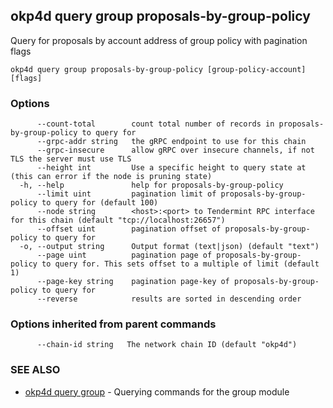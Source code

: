 ## okp4d query group proposals-by-group-policy

Query for proposals by account address of group policy with pagination flags

```
okp4d query group proposals-by-group-policy [group-policy-account] [flags]
```

### Options

```
      --count-total        count total number of records in proposals-by-group-policy to query for
      --grpc-addr string   the gRPC endpoint to use for this chain
      --grpc-insecure      allow gRPC over insecure channels, if not TLS the server must use TLS
      --height int         Use a specific height to query state at (this can error if the node is pruning state)
  -h, --help               help for proposals-by-group-policy
      --limit uint         pagination limit of proposals-by-group-policy to query for (default 100)
      --node string        <host>:<port> to Tendermint RPC interface for this chain (default "tcp://localhost:26657")
      --offset uint        pagination offset of proposals-by-group-policy to query for
  -o, --output string      Output format (text|json) (default "text")
      --page uint          pagination page of proposals-by-group-policy to query for. This sets offset to a multiple of limit (default 1)
      --page-key string    pagination page-key of proposals-by-group-policy to query for
      --reverse            results are sorted in descending order
```

### Options inherited from parent commands

```
      --chain-id string   The network chain ID (default "okp4d")
```

### SEE ALSO

* [okp4d query group](okp4d_query_group.md)	 - Querying commands for the group module
